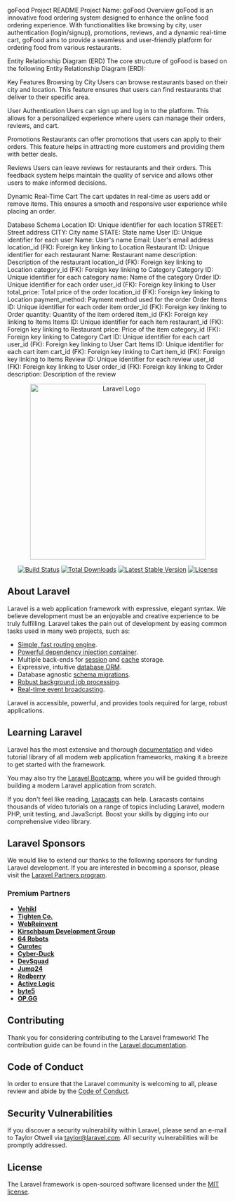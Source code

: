 goFood Project README
Project Name: goFood
Overview
goFood is an innovative food ordering system designed to enhance the online food ordering experience. With functionalities like browsing by city, user authentication (login/signup), promotions, reviews, and a dynamic real-time cart, goFood aims to provide a seamless and user-friendly platform for ordering food from various restaurants.

Entity Relationship Diagram (ERD)
The core structure of goFood is based on the following Entity Relationship Diagram (ERD):


Key Features
Browsing by City
Users can browse restaurants based on their city and location. This feature ensures that users can find restaurants that deliver to their specific area.

User Authentication
Users can sign up and log in to the platform. This allows for a personalized experience where users can manage their orders, reviews, and cart.

Promotions
Restaurants can offer promotions that users can apply to their orders. This feature helps in attracting more customers and providing them with better deals.

Reviews
Users can leave reviews for restaurants and their orders. This feedback system helps maintain the quality of service and allows other users to make informed decisions.

Dynamic Real-Time Cart
The cart updates in real-time as users add or remove items. This ensures a smooth and responsive user experience while placing an order.

Database Schema
Location
ID: Unique identifier for each location
STREET: Street address
CITY: City name
STATE: State name
User
ID: Unique identifier for each user
Name: User's name
Email: User's email address
location_id (FK): Foreign key linking to Location
Restaurant
ID: Unique identifier for each restaurant
Name: Restaurant name
description: Description of the restaurant
location_id (FK): Foreign key linking to Location
category_id (FK): Foreign key linking to Category
Category
ID: Unique identifier for each category
name: Name of the category
Order
ID: Unique identifier for each order
user_id (FK): Foreign key linking to User
total_price: Total price of the order
location_id (FK): Foreign key linking to Location
payment_method: Payment method used for the order
Order Items
ID: Unique identifier for each order item
order_id (FK): Foreign key linking to Order
quantity: Quantity of the item ordered
item_id (FK): Foreign key linking to Items
Items
ID: Unique identifier for each item
restaurant_id (FK): Foreign key linking to Restaurant
price: Price of the item
category_id (FK): Foreign key linking to Category
Cart
ID: Unique identifier for each cart
user_id (FK): Foreign key linking to User
Cart Items
ID: Unique identifier for each cart item
cart_id (FK): Foreign key linking to Cart
item_id (FK): Foreign key linking to Items
Review
ID: Unique identifier for each review
user_id (FK): Foreign key linking to User
order_id (FK): Foreign key linking to Order
description: Description of the review





<p align="center"><a href="https://laravel.com" target="_blank"><img src="https://raw.githubusercontent.com/laravel/art/master/logo-lockup/5%20SVG/2%20CMYK/1%20Full%20Color/laravel-logolockup-cmyk-red.svg" width="400" alt="Laravel Logo"></a></p>

<p align="center">
<a href="https://github.com/laravel/framework/actions"><img src="https://github.com/laravel/framework/workflows/tests/badge.svg" alt="Build Status"></a>
<a href="https://packagist.org/packages/laravel/framework"><img src="https://img.shields.io/packagist/dt/laravel/framework" alt="Total Downloads"></a>
<a href="https://packagist.org/packages/laravel/framework"><img src="https://img.shields.io/packagist/v/laravel/framework" alt="Latest Stable Version"></a>
<a href="https://packagist.org/packages/laravel/framework"><img src="https://img.shields.io/packagist/l/laravel/framework" alt="License"></a>
</p>

## About Laravel

Laravel is a web application framework with expressive, elegant syntax. We believe development must be an enjoyable and creative experience to be truly fulfilling. Laravel takes the pain out of development by easing common tasks used in many web projects, such as:

- [Simple, fast routing engine](https://laravel.com/docs/routing).
- [Powerful dependency injection container](https://laravel.com/docs/container).
- Multiple back-ends for [session](https://laravel.com/docs/session) and [cache](https://laravel.com/docs/cache) storage.
- Expressive, intuitive [database ORM](https://laravel.com/docs/eloquent).
- Database agnostic [schema migrations](https://laravel.com/docs/migrations).
- [Robust background job processing](https://laravel.com/docs/queues).
- [Real-time event broadcasting](https://laravel.com/docs/broadcasting).

Laravel is accessible, powerful, and provides tools required for large, robust applications.

## Learning Laravel

Laravel has the most extensive and thorough [documentation](https://laravel.com/docs) and video tutorial library of all modern web application frameworks, making it a breeze to get started with the framework.

You may also try the [Laravel Bootcamp](https://bootcamp.laravel.com), where you will be guided through building a modern Laravel application from scratch.

If you don't feel like reading, [Laracasts](https://laracasts.com) can help. Laracasts contains thousands of video tutorials on a range of topics including Laravel, modern PHP, unit testing, and JavaScript. Boost your skills by digging into our comprehensive video library.

## Laravel Sponsors

We would like to extend our thanks to the following sponsors for funding Laravel development. If you are interested in becoming a sponsor, please visit the [Laravel Partners program](https://partners.laravel.com).

### Premium Partners

- **[Vehikl](https://vehikl.com/)**
- **[Tighten Co.](https://tighten.co)**
- **[WebReinvent](https://webreinvent.com/)**
- **[Kirschbaum Development Group](https://kirschbaumdevelopment.com)**
- **[64 Robots](https://64robots.com)**
- **[Curotec](https://www.curotec.com/services/technologies/laravel/)**
- **[Cyber-Duck](https://cyber-duck.co.uk)**
- **[DevSquad](https://devsquad.com/hire-laravel-developers)**
- **[Jump24](https://jump24.co.uk)**
- **[Redberry](https://redberry.international/laravel/)**
- **[Active Logic](https://activelogic.com)**
- **[byte5](https://byte5.de)**
- **[OP.GG](https://op.gg)**

## Contributing

Thank you for considering contributing to the Laravel framework! The contribution guide can be found in the [Laravel documentation](https://laravel.com/docs/contributions).

## Code of Conduct

In order to ensure that the Laravel community is welcoming to all, please review and abide by the [Code of Conduct](https://laravel.com/docs/contributions#code-of-conduct).

## Security Vulnerabilities

If you discover a security vulnerability within Laravel, please send an e-mail to Taylor Otwell via [taylor@laravel.com](mailto:taylor@laravel.com). All security vulnerabilities will be promptly addressed.

## License

The Laravel framework is open-sourced software licensed under the [MIT license](https://opensource.org/licenses/MIT).

